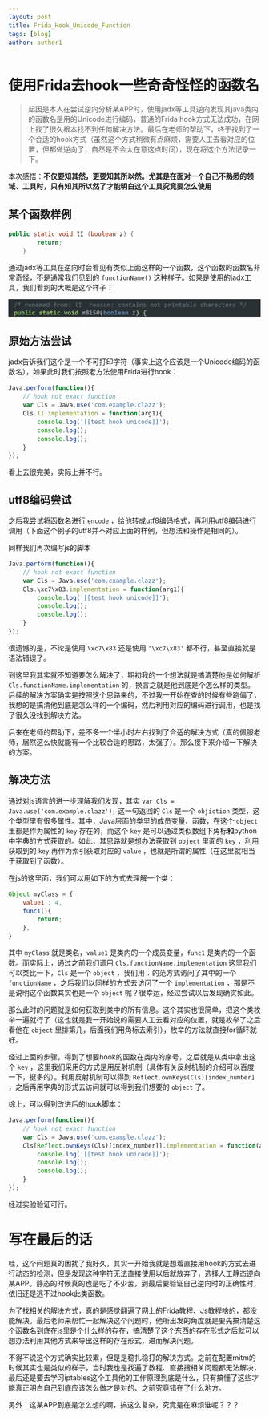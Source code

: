 ```yaml
---
layout: post
title: Frida_Hook_Unicode_Function
tags: [blog]
author: author1
---
```

# 使用Frida去hook一些奇奇怪怪的函数名

> 起因是本人在尝试逆向分析某APP时，使用jadx等工具逆向发现其java类内的函数名是用的Unicode进行编码，普通的Frida hook方式无法成功，在网上找了很久根本找不到任何解决方法。最后在老师的帮助下，终于找到了一个合适的hook方式（虽然这个方式稍微有点麻烦，需要人工去看对应的位置，但都做逆向了，自然是不会太在意这点时间），现在将这个方法记录一下。

本次感悟：**不仅要知其然，更要知其所以然。尤其是在面对一个自己不熟悉的领域、工具时，只有知其所以然了才能明白这个工具究竟要怎么使用**


## 某个函数样例

```java
public static void ƖΙ (boolean z) {
        return;
    }
```

通过jadx等工具在逆向时会看见有类似上面这样的一个函数，这个函数的函数名非常奇怪，不是通常我们见到的 `functionName()` 这种样子。如果是使用的jadx工具，我们看到的大概是这个样子：

![1677845640893](../Images/1677845640893.png)

## 原始方法尝试

jadx告诉我们这个是一个不可打印字符（事实上这个应该是一个Unicode编码的函数名），如果此时我们按照老方法使用Frida进行hook：

```javascript
Java.perform(function(){
    // hook not exact function
    var Cls = Java.use('com.example.clazz');
    Cls.ƖΙ.implementation = function(arg1){
        console.log('[[test hook unicode]]');
        console.log();
        console.log();
    }
});
```

看上去很完美，实际上并不行。


## utf8编码尝试

之后我尝试将函数名进行 `encode` ，给他转成utf8编码格式，再利用utf8编码进行调用（下面这个例子的utf8并不对应上面的样例，但想法和操作是相同的）。

同样我们再次编写js的脚本

```javascript
Java.perform(function(){
    // hook not exact function
    var Cls = Java.use('com.example.clazz');
    Cls.\xc7\x83.implementation = function(arg1){
        console.log('[[test hook unicode]]');
        console.log();
        console.log();
    }
});
```

很遗憾的是，不论是使用 `\xc7\x83` 还是使用 `'\xc7\x83'` 都不行，甚至直接就是语法错误了。

到这里我其实就不知道要怎么解决了，期初我的一个想法就是搞清楚他是如何解析 `Cls.functionName.implementation` 的，换言之就是他到底是个怎么样的类型。后续的解决方案确实是按照这个思路来的，不过我一开始在查的时候有些跑偏了，我想的是搞清他到底是怎么样的一个编码，然后利用对应的编码进行调用，也是找了很久没找到解决方法。

后来在老师的帮助下，差不多一个半小时左右找到了合适的解决方式（真的佩服老师，居然这么快就能有一个比较合适的思路，太强了）。那么接下来介绍一下解决的方案。


## 解决方法

通过对js语言的进一步理解我们发现，其实 `var Cls = Java.use('com.example.clazz');` 这一句返回的 `Cls` 是一个 `objiction` 类型，这个类型里有很多属性。其中，Java层面的类里的成员变量、函数，在这个 `object` 里都是作为属性的 `key` 存在的，而这个 `key` 是可以通过类似数组下角标**和**python中字典的方式获取的。如此，其思路就是想办法获取到 `object` 里面的 `key` ，利用获取到的 `key` 再作为索引获取对应的 `value` ，也就是所谓的属性（在这里就相当于获取到了函数）。

在js的这里面，我们可以用如下的方式去理解一个类：

```javascript
Object myClass = {
	value1 : 4,
	func1(){
		return;
	},
}
```

其中 `myClass` 就是类名，`value1` 是类内的一个成员变量，`func1` 是类内的一个函数。而实际上，通过之前我们调用 `Cls.functionName.implementation` 这里我们可以类比一下，`Cls` 是一个 `object` ，我们用 `.` 的范方式访问了其中的一个 `functionName` ，之后我们以同样的方式去访问了一个 `implementation` ，那是不是说明这个函数其实也是一个 `object` 呢？很幸运，经过尝试以后发现确实如此。

那么此时的问题就是如何获取到类中的所有信息。这个其实也很简单，把这个类枚举一遍就行了（这也就是我一开始说的需要人工去看对应的位置，就是枚举了之后看他在 `object` 里排第几，后面我们用角标去索引），枚举的方法就直接for循环就好。

经过上面的步骤，得到了想要hook的函数在类内的序号，之后就是从类中拿出这个 `key` ，这里我们采用的方式是用反射机制（具体有关反射机制的介绍可以百度一下，挺多的）。利用反射机制可以得到 `Reflect.ownKeys(Cls)[index_number]` ，之后再用字典的形式去访问就可以得到我们想要的 `object` 了。

综上，可以得到改进后的hook脚本：

```javascript
Java.perform(function(){
    // hook not exact function
    var Cls = Java.use('com.example.clazz');
    Cls[Reflect.ownKeys(Cls)[index_number]].implementation = function(arg1){
        console.log('[[test hook unicode]]');
        console.log();
        console.log();
    }
});
```

经过实验验证可行。



# 写在最后的话

哇，这个问题真的困扰了我好久，其实一开始我就是想着直接用hook的方式去进行动态的检测，但是发现这种字符无法直接使用以后就放弃了，选择人工静态逆向某APP。静态的时候真的也是吃了不少苦，到最后要验证自己逆向时的正确性时，依旧还是逃不过hook此类函数。

为了找相关的解决方式，真的是感觉翻遍了网上的Frida教程、Js教程啥的，都没能解决。最后老师来帮忙一起解决这个问题时，他所出发的角度就是要先搞清楚这个函数名到底在js里是个什么样的存在，搞清楚了这个东西的存在形式之后就可以想办法利用其他方式来导出这样的存在形式，进而解决问题。

不得不说这个方式确实比较累，但是是稳扎稳打的解决方式。之前在配置mitm的时候其实也是类似的样子，当时我也是找遍了教程、直接搜相关问题都无法解决，最后还是要去学习iptables这个工具他的工作原理到底是什么，只有搞懂了这些才能真正明白自己到底应该怎么做才是对的、之前究竟错在了什么地方。

另外：这某APP到底是怎么想的啊，搞这么复杂，究竟是在麻烦谁呢？？？
